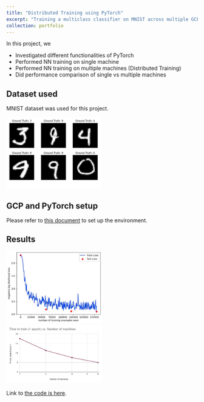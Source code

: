 ```yaml
---
title: "Distributed Training using PyTorch"
excerpt: "Training a multiclass classifier on MNIST across multiple GCP instances using PyTorch's DistributedDataParallel module<br/><img src='/images/thumbnail_spark.jpg'>"
collection: portfolio
---
```


In this project, we
- Investigated different functionalities of PyTorch
- Performed NN training on single machine
- Performed NN training on multiple machines (Distributed Training)
- Did performance comparison of single vs multiple machines

## Dataset used
MNIST dataset was used for this project.  

<img src="../images/train_images.png" width="50%"/>

## GCP and PyTorch setup
Please refer to [this document](GCP_PyTorch_setup.pdf) to set up the environment.

## Results

<img src="../images/loss_curve.png" width="50%"/>
<img src="../images/Time%20to%20train%20(1%20epoch)%20vs.%20Number%20of%20machines.png" width="50%"/>

Link to [the code is here](https://github.com/abhishekiitm/CSED_514_Project_Distributed_Training_using_PyTorch).
